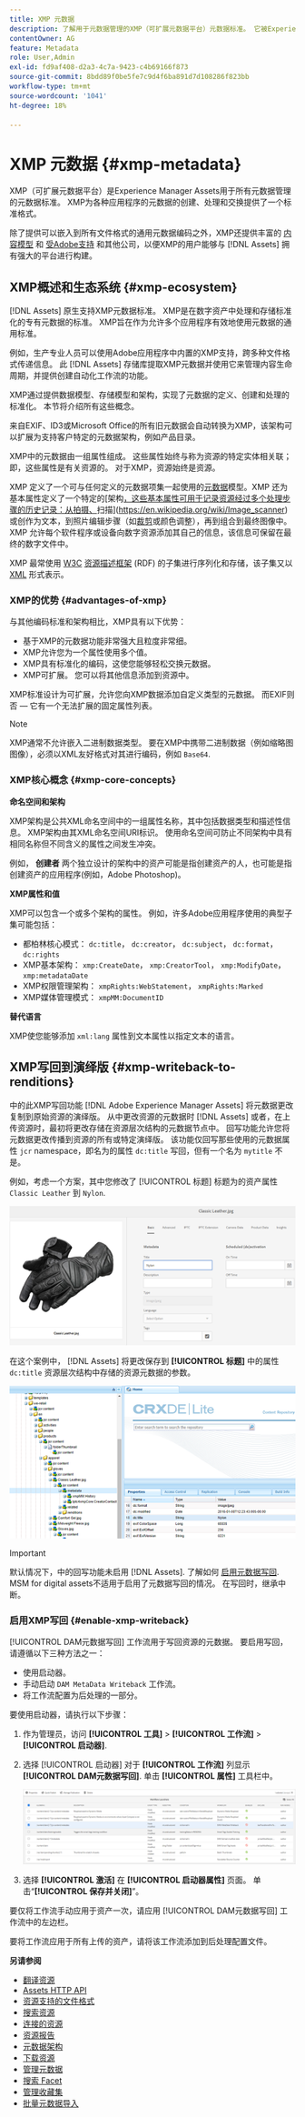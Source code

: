 ```yaml
---
title: XMP 元数据
description: 了解用于元数据管理的XMP（可扩展元数据平台）元数据标准。 它被Experience Manager用作创建、处理和交换元数据的标准化格式。
contentOwner: AG
feature: Metadata
role: User,Admin
exl-id: fd9af408-d2a3-4c7a-9423-c4b69166f873
source-git-commit: 8bdd89f0be5fe7c9d4f6ba891d7d108286f823bb
workflow-type: tm+mt
source-wordcount: '1041'
ht-degree: 18%

---
```


# XMP 元数据 {#xmp-metadata}

XMP（可扩展元数据平台）是Experience Manager Assets用于所有元数据管理的元数据标准。 XMP为各种应用程序的元数据的创建、处理和交换提供了一个标准格式。

除了提供可以嵌入到所有文件格式的通用元数据编码之外，XMP还提供丰富的 [内容模型](#xmp-core-concepts) 和 [受Adobe支持](#advantages-of-xmp) 和其他公司，以便XMP的用户能够与 [!DNL Assets] 拥有强大的平台进行构建。

## XMP概述和生态系统 {#xmp-ecosystem}

[!DNL Assets] 原生支持XMP元数据标准。 XMP是在数字资产中处理和存储标准化的专有元数据的标准。 XMP旨在作为允许多个应用程序有效地使用元数据的通用标准。

例如，生产专业人员可以使用Adobe应用程序中内置的XMP支持，跨多种文件格式传递信息。 此 [!DNL Assets] 存储库提取XMP元数据并使用它来管理内容生命周期，并提供创建自动化工作流的功能。

XMP通过提供数据模型、存储模型和架构，实现了元数据的定义、创建和处理的标准化。 本节将介绍所有这些概念。

来自EXIF、ID3或Microsoft Office的所有旧元数据会自动转换为XMP，该架构可以扩展为支持客户特定的元数据架构，例如产品目录。

XMP中的元数据由一组属性组成。 这些属性始终与称为资源的特定实体相关联；即，这些属性是有关资源的。 对于XMP，资源始终是资源。

XMP 定义了一个可与任何定义的元数据项集一起使用的[元数据](https://en.wikipedia.org/wiki/Metadata)模型。XMP 还为基本属性定义了一个特定的[架构[，这些基本属性可用于记录资源经过多个处理步骤的历史记录：从拍摄、](https://en.wikipedia.org/wiki/XML_schema)扫描](https://en.wikipedia.org/wiki/Image_scanner)或创作为文本，到照片编辑步骤（如[裁剪](https://en.wikipedia.org/wiki/Cropping_%28image%29)或颜色调整），再到组合到最终图像中。XMP 允许每个软件程序或设备向数字资源添加其自己的信息，该信息可保留在最终的数字文件中。

XMP 最常使用 [W3C](https://en.wikipedia.org/wiki/World_Wide_Web_Consortium) [资源描述框架](https://en.wikipedia.org/wiki/Resource_Description_Framework) (RDF) 的子集进行序列化和存储，该子集又以 [XML](https://en.wikipedia.org/wiki/XML) 形式表示。

### XMP的优势 {#advantages-of-xmp}

与其他编码标准和架构相比，XMP具有以下优势：

* 基于XMP的元数据功能非常强大且粒度非常细。
* XMP允许您为一个属性使用多个值。
* XMP具有标准化的编码，这使您能够轻松交换元数据。
* XMP可扩展。 您可以将其他信息添加到资源中。

XMP标准设计为可扩展，允许您向XMP数据添加自定义类型的元数据。 而EXIF则否 — 它有一个无法扩展的固定属性列表。

>[!NOTE]
>
>XMP通常不允许嵌入二进制数据类型。 要在XMP中携带二进制数据（例如缩略图图像），必须以XML友好格式对其进行编码，例如 `Base64`.

### XMP核心概念 {#xmp-core-concepts}

**命名空间和架构**

XMP架构是公共XML命名空间中的一组属性名称，其中包括数据类型和描述性信息。 XMP架构由其XML命名空间URI标识。 使用命名空间可防止不同架构中具有相同名称但不同含义的属性之间发生冲突。

例如， **创建者** 两个独立设计的架构中的资产可能是指创建资产的人，也可能是指创建资产的应用程序(例如，Adobe Photoshop)。

**XMP属性和值**

XMP可以包含一个或多个架构的属性。 例如，许多Adobe应用程序使用的典型子集可能包括：

* 都柏林核心模式： `dc:title`， `dc:creator`， `dc:subject`， `dc:format`， `dc:rights`
* XMP基本架构： `xmp:CreateDate`， `xmp:CreatorTool`， `xmp:ModifyDate`， `xmp:metadataDate`
* XMP权限管理架构： `xmpRights:WebStatement`， `xmpRights:Marked`
* XMP媒体管理模式： `xmpMM:DocumentID`

**替代语言**

XMP使您能够添加 `xml:lang` 属性到文本属性以指定文本的语言。

## XMP写回到演绎版 {#xmp-writeback-to-renditions}

中的此XMP写回功能 [!DNL Adobe Experience Manager Assets] 将元数据更改复制到原始资源的演绎版。
从中更改资源的元数据时 [!DNL Assets] 或者，在上传资源时，最初将更改存储在资源层次结构的元数据节点中。 回写功能允许您将元数据更改传播到资源的所有或特定演绎版。 该功能仅回写那些使用的元数据属性 `jcr` namespace，即名为的属性 `dc:title` 写回，但有一个名为 `mytitle` 不是。

例如，考虑一个方案，其中您修改了 [!UICONTROL 标题] 标题为的资产属性 `Classic Leather` 到 `Nylon`.

![元数据](assets/metadata.png)

在这个案例中， [!DNL Assets] 将更改保存到 **[!UICONTROL 标题]** 中的属性 `dc:title` 资源层次结构中存储的资源元数据的参数。

![元数据存储在存储库的资源节点中](assets/metadata_stored.png)

>[!IMPORTANT]
>
>默认情况下，中的回写功能未启用 [!DNL Assets]. 了解如何 [启用元数据写回](#enable-xmp-writeback). MSM for digital assets不适用于启用了元数据写回的情况。 在写回时，继承中断。

### 启用XMP写回 {#enable-xmp-writeback}

[!UICONTROL DAM元数据写回] 工作流用于写回资源的元数据。 要启用写回，请遵循以下三种方法之一：

* 使用启动器。
* 手动启动 `DAM MetaData Writeback` 工作流。
* 将工作流配置为后处理的一部分。

要使用启动器，请执行以下步骤：

1. 作为管理员，访问 **[!UICONTROL 工具]** > **[!UICONTROL 工作流]** > **[!UICONTROL 启动器]**.
1. 选择 [!UICONTROL 启动器] 对于 **[!UICONTROL 工作流]** 列显示 **[!UICONTROL DAM元数据写回]**. 单击 **[!UICONTROL 属性]** 工具栏中。

   ![选择DAM元数据写回启动器以修改其属性并激活它](assets/launcher-properties-metadata-writeback1.png)

1. 选择 **[!UICONTROL 激活]** 在 **[!UICONTROL 启动器属性]** 页面。 单击“**[!UICONTROL 保存并关闭]**”。

要仅将工作流手动应用于资产一次，请应用 [!UICONTROL DAM元数据写回] 工作流中的左边栏。

要将工作流应用于所有上传的资产，请将该工作流添加到后处理配置文件。

<!-- Commenting for now. Need to document how to enable metadata writeback. See CQDOC-17254.

### Enable XMP writeback {#enable-xmp-writeback}

To enable the metadata changes to be propagated to the renditions of the asset when uploading it, modify the **[!UICONTROL Adobe CQ DAM Rendition Maker]** configuration in Configuration Manager.

1. To open Configuration Manager, access `https://[aem_server]:[port]/system/console/configMgr`.
1. Open the **[!UICONTROL Adobe CQ DAM Rendition Maker]** configuration.
1. Select the **[!UICONTROL Propagate XMP]** option, and then save the changes.

### Enable XMP write-back for specific renditions {#enable-xmp-writeback-for-specific-renditions}

To let the XMP write-back feature propagate metadata changes to select renditions, specify these renditions to the [!UICONTROL XMP Writeback Process] workflow step of DAM Metadata WriteBack workflow. By default, this step is configured with the original rendition.

For the XMP write-back feature to propagate metadata to the rendition thumbnails 140.100.png and 319.319.png, perform these steps.

1. Tap/click the Experience Manager logo, and then navigate to **[!UICONTROL Tools]** &gt; **[!UICONTROL Workflow]** &gt; **[!UICONTROL Models]**.
1. From the Models page, open the **[!UICONTROL DAM Metadata Writeback]** workflow model.
1. In the **[!UICONTROL DAM Metadata Writeback]** properties page, open the **[!UICONTROL XMP Writeback Process]** step.
1. In the **[!UICONTROL Step Properties]** dialog box, tap/click the **[!UICONTROL Process]** tab.
1. In the **[!UICONTROL Arguments]** box, add `rendition:cq5dam.thumbnail.140.100.png,rendition:cq5dam.thumbnail.319.319.png`, and then tap/click **[!UICONTROL OK]**.

   ![step_properties](assets/step_properties.png)

1. Save the changes.
1. To regenerate the Pyramid TIFF (PTIFF) renditions for Dynamic Media images with the new attributes, add the **[!UICONTROL Dynamic Media Process Image Assets]** step to the DAM Metadata write-back workflow. PTIFF renditions are only created and stored locally in a Dynamic Media Hybrid implementation.

1. Save the workflow.

The metadata changes are propagated to the renditions renditions thumbnail.140.100.png and thumbnail.319.319.png of the asset, and not the others.
-->

**另请参阅**

* [翻译资源](translate-assets.md)
* [Assets HTTP API](mac-api-assets.md)
* [资源支持的文件格式](file-format-support.md)
* [搜索资源](search-assets.md)
* [连接的资源](use-assets-across-connected-assets-instances.md)
* [资源报告](asset-reports.md)
* [元数据架构](metadata-schemas.md)
* [下载资源](download-assets-from-aem.md)
* [管理元数据](manage-metadata.md)
* [搜索 Facet](search-facets.md)
* [管理收藏集](manage-collections.md)
* [批量元数据导入](metadata-import-export.md)
